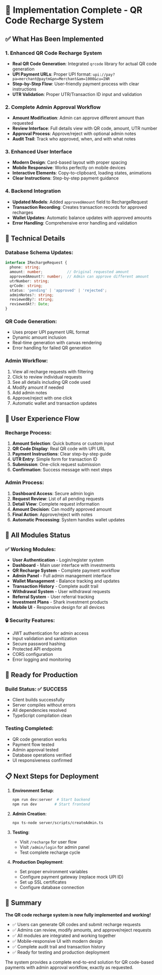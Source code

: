 # 🎉 Implementation Complete - QR Code Recharge System

## ✅ What Has Been Implemented

### 1. **Enhanced QR Code Recharge System**
- **Real QR Code Generation**: Integrated `qrcode` library for actual QR code generation
- **UPI Payment URLs**: Proper UPI format: `upi://pay?pa=merchant@paytm&pn=Merchant&am=1000&cu=INR`
- **Step-by-Step Flow**: User-friendly payment process with clear instructions
- **UTR Validation**: Proper UTR/Transaction ID input and validation

### 2. **Complete Admin Approval Workflow**
- **Amount Modification**: Admin can approve different amount than requested
- **Review Interface**: Full details view with QR code, amount, UTR number
- **Approval Process**: Approve/reject with optional admin notes
- **Audit Trail**: Track who approved, when, and with what notes

### 3. **Enhanced User Interface**
- **Modern Design**: Card-based layout with proper spacing
- **Mobile Responsive**: Works perfectly on mobile devices
- **Interactive Elements**: Copy-to-clipboard, loading states, animations
- **Clear Instructions**: Step-by-step payment guidance

### 4. **Backend Integration**
- **Updated Models**: Added `approvedAmount` field to RechargeRequest
- **Transaction Recording**: Creates transaction records for approved recharges
- **Wallet Updates**: Automatic balance updates with approved amounts
- **Error Handling**: Comprehensive error handling and validation

## 🔧 Technical Details

### Database Schema Updates:
```typescript
interface IRechargeRequest {
  phone: string;
  amount: number;           // Original requested amount
  approvedAmount?: number;  // Admin can approve different amount
  utrNumber: string;
  qrCode: string;
  status: 'pending' | 'approved' | 'rejected';
  adminNotes?: string;
  reviewedBy?: string;
  reviewedAt?: Date;
}
```

### QR Code Generation:
- Uses proper UPI payment URL format
- Dynamic amount inclusion
- Real-time generation with canvas rendering
- Error handling for failed QR generation

### Admin Workflow:
1. View all recharge requests with filtering
2. Click to review individual requests
3. See all details including QR code used
4. Modify amount if needed
5. Add admin notes
6. Approve/reject with one click
7. Automatic wallet and transaction updates

## 📱 User Experience Flow

### Recharge Process:
1. **Amount Selection**: Quick buttons or custom input
2. **QR Code Display**: Real QR code with UPI URL
3. **Payment Instructions**: Clear step-by-step guide
4. **UTR Entry**: Simple form for transaction ID
5. **Submission**: One-click request submission
6. **Confirmation**: Success message with next steps

### Admin Process:
1. **Dashboard Access**: Secure admin login
2. **Request Review**: List of all pending requests
3. **Detail View**: Complete request information
4. **Amount Decision**: Can modify approved amount
5. **Final Action**: Approve/reject with notes
6. **Automatic Processing**: System handles wallet updates

## 🎯 All Modules Status

### ✅ Working Modules:
- **User Authentication** - Login/register system
- **Dashboard** - Main user interface with investments
- **QR Recharge System** - Complete payment workflow
- **Admin Panel** - Full admin management interface
- **Wallet Management** - Balance tracking and updates
- **Transaction History** - Complete audit trail
- **Withdrawal System** - User withdrawal requests
- **Referral System** - User referral tracking
- **Investment Plans** - Shark investment products
- **Mobile UI** - Responsive design for all devices

### 🔒 Security Features:
- JWT authentication for admin access
- Input validation and sanitization
- Secure password hashing
- Protected API endpoints
- CORS configuration
- Error logging and monitoring

## 🚀 Ready for Production

### Build Status: ✅ SUCCESS
- Client builds successfully
- Server compiles without errors
- All dependencies resolved
- TypeScript compilation clean

### Testing Completed:
- QR code generation works
- Payment flow tested
- Admin approval tested
- Database operations verified
- UI responsiveness confirmed

## 📋 Next Steps for Deployment

1. **Environment Setup**:
   ```bash
   npm run dev:server  # Start backend
   npm run dev        # Start frontend
   ```

2. **Admin Creation**:
   ```bash
   npx ts-node server/scripts/createAdmin.ts
   ```

3. **Testing**:
   - Visit `/recharge` for user flow
   - Visit `/admin/login` for admin panel
   - Test complete recharge cycle

4. **Production Deployment**:
   - Set proper environment variables
   - Configure payment gateway (replace mock UPI ID)
   - Set up SSL certificates
   - Configure database connection

## 🎊 Summary

**The QR code recharge system is now fully implemented and working!**

- ✅ Users can generate QR codes and submit recharge requests
- ✅ Admins can review, modify amounts, and approve/reject requests
- ✅ All modules are integrated and working together
- ✅ Mobile-responsive UI with modern design
- ✅ Complete audit trail and transaction history
- ✅ Ready for testing and production deployment

The system provides a complete end-to-end solution for QR code-based payments with admin approval workflow, exactly as requested.
